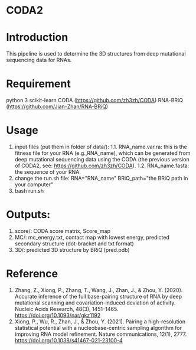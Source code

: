 # CODA2
# Introduction
This pipeline is used to determine the 3D structures from deep mutational sequencing data for RNAs.

# Requirement
python 3
scikit-learn
CODA (https://github.com/zh3zh/CODA)
RNA-BRiQ (https://github.com/Jian-Zhan/RNA-BRiQ)

# Usage
1. input files (put them in folder of data/):
   1.1. RNA_name.var.ra: this is the fitness file for your RNA (e.g.,RNA_name), which can be generated from deep mutational sequencing data using the CODA (the previous version of CODA2, see: https://github.com/zh3zh/CODA).
   1.2. RNA_name.fasta: the sequence of your RNA.
2. change the run.sh file:
   RNA="RNA_name"
   BRiQ_path="the BRiQ path in your computer"
4. bash run.sh

# Outputs:
1. score/: CODA score matrix, Score_map
2. MC/: mc_energy.txt, contact map with lowest energy, predicted secondary structure (dot-bracket and txt format)
3. 3D/: predicted 3D structure by BRiQ (pred.pdb)

# Reference
1. Zhang, Z., Xiong, P., Zhang, T., Wang, J., Zhan, J., & Zhou, Y. (2020). Accurate inference of the full base-pairing structure of RNA by deep mutational scanning and covariation-induced deviation of activity. Nucleic Acids Research, 48(3), 1451–1465. https://doi.org/10.1093/nar/gkz1192
2. Xiong, P., Wu, R., Zhan, J., & Zhou, Y. (2021). Pairing a high-resolution statistical potential with a nucleobase-centric sampling algorithm for improving RNA model refinement. Nature communications, 12(1), 2777. https://doi.org/10.1038/s41467-021-23100-4
